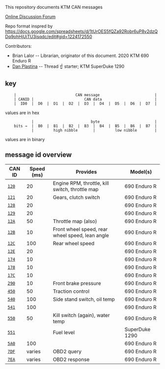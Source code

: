 This repository documents KTM CAN messages     
        
[Online Discussion Forum](https://advrider.com/f/threads/results-from-hacking-the-ktm-superduke-1290-can-bus.1200087/ )

Repo format inspred by https://docs.google.com/spreadsheets/d/1tUrOES5fQZa92Robr6uP8v2dzQDq9ohHjUiTU3isqdc/edit#gid=1224172550
        
Contributors:

* Brian Lalor -- Librarian, originator of this document. 2020 KTM 690 Enduro R
* [Dan Plastina](https://advrider.com/f/members/dan-plastina.12530/) -- Thread ☝️ starter; KTM SuperDuke 1290

## key

```
    |                           CAN message                         |
    | CANID |                       CAN data                        |
    |  ID0  |  D0  |  D1  |  D2  |  D3  |  D4  |  D5  |  D6  |  D7  |
```

values are in hex

```
            |                          byte                         |
    bits →  |  B0  |  B1  |  B2  |  B3  |  B4  |  B5  |  B6  |  B7  |
            |         high nibble       |         low nibble        |
```

values are in binary

## message id overview

| CAN ID          | Speed (ms) | Provides                                             | Model(s)       |
|-----------------|------------|------------------------------------------------------|----------------|
| [`120`](120.md) | 20         | Engine RPM, throttle, kill switch, throttle map      | 690 Enduro R   |
| [`121`](121.md) | 20         | Gears, clutch switch                                 | 690 Enduro R   |
| [`128`](128.md) | 20         |                                                      | 690 Enduro R   |
| [`129`](129.md) | 20         |                                                      | 690 Enduro R   |
| [`12A`](12A.md) | 50         | Throttle map (also)                                  | 690 Enduro R   |
| [`12B`](12B.md) | 10         | Front wheel speed, rear wheel speed, lean angle      | 690 Enduro R   |
| [`12C`](12C.md) | 100        | Rear wheel speed                                     | 690 Enduro R   |
| [`12E`](12E.md) | 20         |                                                      | 690 Enduro R   |
| [`174`](174.md) | 10         |                                                      | 690 Enduro R   |
| [`178`](178.md) | 10         |                                                      | 690 Enduro R   |
| [`17C`](17C.md) | 10         |                                                      | 690 Enduro R   |
| [`290`](290.md) | 10         | Front brake pressure                                 | 690 Enduro R   |
| [`450`](450.md) | 50         | Traction control                                     | 690 Enduro R   |
| [`540`](540.md) | 100        | Side stand switch, oil temp                          | 690 Enduro R   |
| [`541`](541.md) | 100        |                                                      | 690 Enduro R   |
| [`550`](550.md) | 50         | Kill switch (again), water temp                      | 690 Enduro R   |
| [`551`](551.md) |            | Fuel level                                           | SuperDuke 1290 |
| [`5A0`](5A0.md) | 100        |                                                      | 690 Enduro R   |
| [`7DF`](7DF.md) | varies     | OBD2 query                                           | 690 Enduro R   |
| [`7EA`](7EA.md) | varies     | OBD2 response                                        | 690 Enduro R   |
